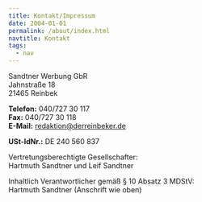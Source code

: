 ```yaml
---
title: Kontakt/Impressum
date: 2004-01-01
permalink: /about/index.html
navtitle: Kontakt
tags:
  - nav
---
```


Sandtner Werbung GbR  
Jahnstraße 18  
21465 Reinbek

**Telefon:**	040/727 30 117  
**Fax:**	040/727 30 118  
**E-Mail:** <redaktion@derreinbeker.de>

**USt-IdNr.:** DE 240 560 837


Vertretungsberechtigte Gesellschafter:  
Hartmuth Sandtner und Leif Sandtner

Inhaltlich Verantwortlicher gemäß § 10 Absatz 3 MDStV:  
Hartmuth Sandtner (Anschrift wie oben)